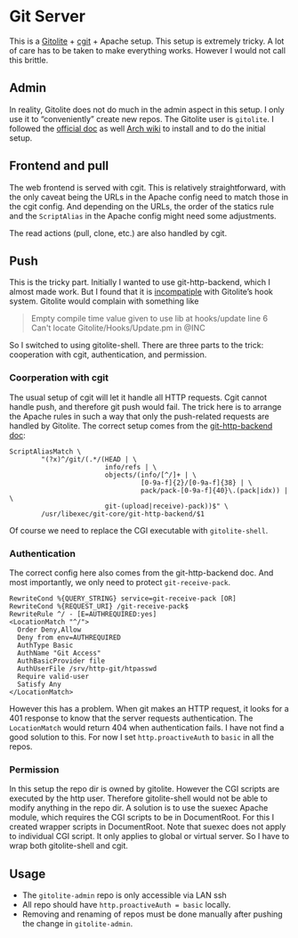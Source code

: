 # Git Server

This is a [Gitolite](https://gitolite.com) +
[cgit](https://git.zx2c4.com/cgit/about/) + Apache setup. This setup
is extremely tricky. A lot of care has to be taken to make everything
works. However I would not call this brittle.

## Admin

In reality, Gitolite does not do much in the admin aspect in this
setup. I only use it to “conveniently” create new repos. The Gitolite
user is `gitolite`. I followed the [official
doc](https://gitolite.com/gitolite/install.html) as well [Arch
wiki](https://wiki.archlinux.org/title/Gitolite/) to install and to do
the initial setup.

## Frontend and pull

The web frontend is served with cgit. This is relatively
straightforward, with the only caveat being the URLs in the Apache
config need to match those in the cgit config. And depending on the
URLs, the order of the statics rule and the `ScriptAlias` in the
Apache config might need some adjustments.

The read actions (pull, clone, etc.) are also handled by cgit.

## Push

This is the tricky part. Initially I wanted to use git-http-backend,
which I almost made work. But I found that it is
[incompatiple](https://gitolite.com/gitolite/emergencies.html#common-errors)
with Gitolite’s hook system. Gitolite would complain with something
like

> Empty compile time value given to use lib at hooks/update line 6\
> Can't locate Gitolite/Hooks/Update.pm in @INC

So I switched to using gitolite-shell. There are three parts to the
trick: cooperation with cgit, authentication, and permission.

### Coorperation with cgit

The usual setup of cgit will let it handle all HTTP requests. Cgit
cannot handle push, and therefore git push would fail. The trick here
is to arrange the Apache rules in such a way that only the
push-related requests are handled by Gitolite. The correct setup comes
from the [git-http-backend
doc](https://www.kernel.org/pub/software/scm/git/docs/git-http-backend.html):
```
ScriptAliasMatch \
        "(?x)^/git/(.*/(HEAD | \
                        info/refs | \
                        objects/(info/[^/]+ | \
                                 [0-9a-f]{2}/[0-9a-f]{38} | \
                                 pack/pack-[0-9a-f]{40}\.(pack|idx)) | \
                        git-(upload|receive)-pack))$" \
        /usr/libexec/git-core/git-http-backend/$1
```
Of course we need to replace the CGI executable with `gitolite-shell`.

### Authentication

The correct config here also comes from the git-http-backend doc. And
most importantly, we only need to protect `git-receive-pack`.
```
RewriteCond %{QUERY_STRING} service=git-receive-pack [OR]
RewriteCond %{REQUEST_URI} /git-receive-pack$
RewriteRule ^/ - [E=AUTHREQUIRED:yes]
<LocationMatch "^/">
  Order Deny,Allow
  Deny from env=AUTHREQUIRED
  AuthType Basic
  AuthName "Git Access"
  AuthBasicProvider file
  AuthUserFile /srv/http-git/htpasswd
  Require valid-user
  Satisfy Any
</LocationMatch>
```
However this has a problem. When git makes an HTTP request, it looks
for a 401 response to know that the server requests authentication.
The `LocationMatch` would return 404 when authentication fails. I have
not find a good solution to this. For now I set `http.proactiveAuth` to
`basic` in all the repos.

### Permission

In this setup the repo dir is owned by gitolite. However the CGI
scripts are executed by the http user. Therefore gitolite-shell would
not be able to modify anything in the repo dir. A solution is to use
the suexec Apache module, which requires the CGI scripts to be in
DocumentRoot. For this I created wrapper scripts in DocumentRoot. Note
that suexec does not apply to individual CGI script. It only applies
to global or virtual server. So I have to wrap both gitolite-shell and
cgit.

## Usage

* The `gitolite-admin` repo is only accessible via LAN ssh
* All repo should have `http.proactiveAuth = basic` locally.
* Removing and renaming of repos must be done manually after pushing
the change in `gitolite-admin`.
